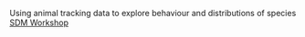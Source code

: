 Using animal tracking data to explore behaviour and distributions of species
[SDM Workshop](https://vinayudyawer.github.io/OCS2024_SDMworkshop/index.html)
